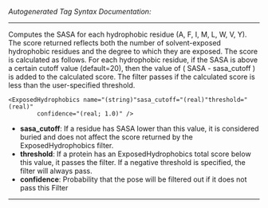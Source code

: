 _Autogenerated Tag Syntax Documentation:_

---
Computes the SASA for each hydrophobic residue (A, F, I, M, L, W, V, Y). The score returned reflects both the number of solvent-exposed hydrophobic residues and the degree to which they are exposed. The score is calculated as follows. For each hydrophobic residue, if the SASA is above a certain cutoff value (default=20), then the value of ( SASA - sasa_cutoff ) is added to the calculated score. The filter passes if the calculated score is less than the user-specified threshold.

```
<ExposedHydrophobics name="(string)"sasa_cutoff="(real)"threshold="(real)"
        confidence="(real; 1.0)" />
```

-   **sasa_cutoff**: If a residue has SASA lower than this value, it is considered buried and does not affect the score returned by the ExposedHydrophobics filter.
-   **threshold**: If a protein has an ExposedHydrophobics total score below this value, it passes the filter. If a negative threshold is specified, the filter will always pass.
-   **confidence**: Probability that the pose will be filtered out if it does not pass this Filter

---
